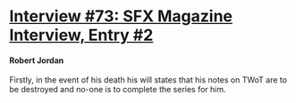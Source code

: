 # [Interview #73: SFX Magazine Interview, Entry #2](https://www.theoryland.com/intvmain.php?i=73#2)

#### Robert Jordan

Firstly, in the event of his death his will states that his notes on TWoT are to be destroyed and no-one is to complete the series for him.

